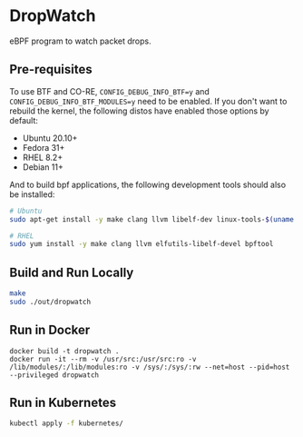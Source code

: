 # DropWatch

eBPF program to watch packet drops.

## Pre-requisites

To use BTF and CO-RE, `CONFIG_DEBUG_INFO_BTF=y` and `CONFIG_DEBUG_INFO_BTF_MODULES=y` need to be enabled. If you don't want to rebuild the kernel, the following distos have enabled those options by default:

* Ubuntu 20.10+
* Fedora 31+
* RHEL 8.2+
* Debian 11+

And to build bpf applications, the following development tools should also be installed:

```sh
# Ubuntu
sudo apt-get install -y make clang llvm libelf-dev linux-tools-$(uname -r)

# RHEL
sudo yum install -y make clang llvm elfutils-libelf-devel bpftool
```

## Build and Run Locally

```sh
make
sudo ./out/dropwatch
```

## Run in Docker

```
docker build -t dropwatch .
docker run -it --rm -v /usr/src:/usr/src:ro -v /lib/modules/:/lib/modules:ro -v /sys/:/sys/:rw --net=host --pid=host --privileged dropwatch
```

## Run in Kubernetes

```sh
kubectl apply -f kubernetes/
```
